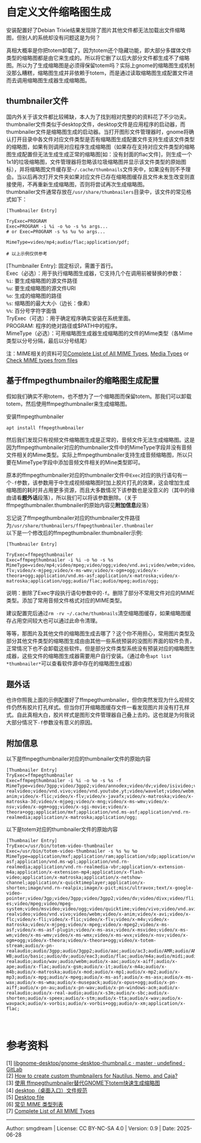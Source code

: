# 自定义文件缩略图生成
安装配置好了Debian Trixie结果发现除了图片其他文件都无法加载出文件缩略图，但别人的系统却没有问题这是为何？  

真相大概率是你把totem卸载了。因为totem还个隐藏功能，即大部分多媒体文件类型的缩略图都是由它来生成的。所以将它删了以后大部分文件都生成不了缩略图。所以为了生成缩略图是必须得保留totem吗？实际上gnome的缩略图生成机制没那么糟糕，缩略图生成并非依赖于totem，而是通过读取缩略图生成配置文件进而去调用缩略图生成器生成缩略图。  

## thumbnailer文件
国内外关于该文件都比较稀缺，本人为了找到相对完整的的资料花了不少功夫。  
thumbnailer文件类似于desktop文件，desktop文件是应用程序的启动器，而thumbnailer文件是缩略图生成的启动器。当打开图形文件管理器时，gnome将确认打开目录中各文件对应文件类型是否有缩略图生成配置文件支持生成该文件类型的缩略图，如果有则调用对应程序生成缩略图（如果存在支持对应文件类型的缩略图生成配置但无法生成生成正常的缩略图\[如：没有封面的flac文件\]，则生成一个1x1的垃圾缩略图，文件管理器将忽略该垃圾缩略图并显示该文件类型的原始图标），并将缩略图文件缓存至`~/.cache/thumbnails`文件夹中，如果没有则不予理会。当以后再次打开文件夹如果对应文件已存在缩略图缓存且文件未发生改变则直接使用，不再重新生成缩略图，否则将尝试再次生成缩略图。  
thumbnailer文件通常存放在`/usr/share/thumbnailers`目录中，该文件的常见格式如下：  
```thumbnailer
[Thumbnailer Entry]

TryExec=PROGRAM
Exec=PROGRAM -i %i -o %o -s %s args...
# or Exec=PROGRAM -s %s %u %o args...

MimeType=video/mp4;audio/flac;application/pdf;

# 以上示例仅供参考
```
\[Thumbnailer Entry\]: 固定标识，需置于首行。  
Exec（必选）：用于执行缩略图生成器，它支持几个在调用前被替换的参数：  
`%i`: 要生成缩略图的源文件路径  
`%u`: 要生成缩略图的源文件URI  
`%o`: 生成的缩略图的路径  
`%s`: 缩略图的最大大小（边长：像素）  
`%%`: 百分号字符字面值  
TryExec（可选）：用于确定程序确实安装在系统里面。  
PROGRAM: 程序的绝对路径或$PATH中的程序。  
MimeType（必选）：可用缩略图生成器生成缩略图的文件的Mime类型（各Mime类型以分号分隔，最后以分号结尾）  

注：MIME相关的资料可见[Complete List of All MIME Types](https://mime.wcode.net/), [Media Types](https://www.iana.org/assignments/media-types/media-types.xhtml) or [Check MIME types from files](https://mimetype.io/)  

## 基于ffmpegthumbnailer的缩略图生成配置
假如我们确实不用totem，也不想为了一个缩略图而保留totem。那我们可以卸载totem，然后使用ffmpegthumbnailer来生成缩略图。  

安装ffmpegthumbnailer  
```sh
apt install ffmpegthumbnailer
```

然后我们发现只有视频文件缩略图生成是正常的，音频文件无法生成缩略图。这是因为ffmpegthumbnailer对应的thumbnailer文件中的MimeType字段并没有音频文件相关的Mime类型。实际上ffmpegthumbnailer支持生成音频缩略图，所以只要在MimeType字段中添加音频文件相关的Mine类型即可。  

原本的ffmpegthumbnailer对应的thumbnailer文件中`Exec`对应的执行语句有一个`-f`参数，该参数用于中生成视频缩略图时加上胶片打孔的效果，这会增加生成缩略图的耗时并占用更多资源，而且大多数情况下该参数也是没意义的（其中的缘由请看**题外话**段落），所以我们可以将该参数删除。（关于ffmpegthumbnailer.thumbnailer的原始内容见**附加信息**段落）  

忘记说了ffmpegthumbnailer对应的thumbnailer文件路径为`/usr/share/thumbnailers/ffmpegthumbnailer.thumbnailer`  
以下是一个修改后的ffmpegthumbnailer.thumbnailer示例:  
```thumbnailer
[Thumbnailer Entry]

TryExec=ffmpegthumbnailer
Exec=ffmpegthumbnailer -i %i -o %o -s %s
MimeType=video/mp4;video/mpeg;video/ogg;video/vnd.avi;video/webm;video/x-flv;video/x-mjpeg;video/x-ms-wmv;video/x-ogm+ogg;video/x-theora+ogg;application/vnd.ms-asf;application/x-matroska;video/x-matroska;application/ogg;audio/flac;audio/mpeg;audio/ogg;
```
说明：删除了Exec字段执行语句参数中的`-f`。删除了部分不常用文件对应的MIME类型。添加了常用音频文件格式对应的MIME类型。  

建议配置完后通过`rm -rv ~/.cache/thumbnails`清空缩略图缓存，如果缩略图缓存占用空间较大也可以通过此命令清理。  

等等，那图片及其他文件的缩略图生成去哪了？这个你不用担心，常用图片类型及部分其他文件类型的缩略图生成由由其他一些系统预装的没图形界面的软件负责，正常情况下也不会卸载这些软件。但是部分文件类型系统没有预装对应的缩略图生成器，这些文件的缩略图生成器需要用户自行安装。（通过命令`apt list *thumbnailer*`可以查看软件源中存在的缩略图生成器）  

## 题外话
也许你照我上面的示例配置好了ffmpegthumbnailer，但你突然发现为什么视频文件仍然有胶片打孔样式。但当你打开缩略图缓存文件一看发现图片并没有打孔样式。自此真相大白，胶片样式是图形文件管理器自己叠上去的。这也就是为何我说大部分情况下`-f`参数没有意义的原因。  

## 附加信息

以下是ffmpegthumbnailer对应的thumbnailer文件的原始内容  
```thumbnailer
[Thumbnailer Entry]
TryExec=ffmpegthumbnailer
Exec=ffmpegthumbnailer -i %i -o %o -s %s -f
MimeType=video/3gpp;video/3gpp2;video/annodex;video/dv;video/isivideo;video/mj2;video/mp2t;video/mp4;video/mpeg;video/ogg;video/quicktime;video/vnd.avi;video/vnd.mpegurl;video/vnd.radgamettools.bink;video/vnd.radgamettools.smacker;video/vnd.rn-realvideo;video/vnd.vivo;video/vnd.youtube.yt;video/wavelet;video/webm;video/x-anim;video/x-flic;video/x-flv;video/x-javafx;video/x-matroska;video/x-matroska-3d;video/x-mjpeg;video/x-mng;video/x-ms-wmv;video/x-nsv;video/x-ogm+ogg;video/x-sgi-movie;video/x-theora+ogg;application/mxf;application/vnd.ms-asf;application/vnd.rn-realmedia;application/x-matroska;application/ogg;
```

以下是totem对应的thumbnailer文件的原始内容  
```thumbnailer
[Thumbnailer Entry]
TryExec=/usr/bin/totem-video-thumbnailer
Exec=/usr/bin/totem-video-thumbnailer -s %s %u %o
MimeType=application/mxf;application/ram;application/sdp;application/vnd.apple.mpegurl;application/vnd.ms-asf;application/vnd.ms-wpl;application/vnd.rn-realmedia;application/vnd.rn-realmedia-vbr;application/x-extension-m4a;application/x-extension-mp4;application/x-flash-video;application/x-matroska;application/x-netshow-channel;application/x-quicktimeplayer;application/x-shorten;image/vnd.rn-realpix;image/x-pict;misc/ultravox;text/x-google-video-pointer;video/3gp;video/3gpp;video/3gpp2;video/dv;video/divx;video/fli;video/flv;video/mp2t;video/mp4;video/mp4v-es;video/mpeg;video/mpeg-system;video/msvideo;video/ogg;video/quicktime;video/vivo;video/vnd.avi;video/vnd.divx;video/vnd.mpegurl;video/vnd.rn-realvideo;video/vnd.vivo;video/webm;video/x-anim;video/x-avi;video/x-flc;video/x-fli;video/x-flic;video/x-flv;video/x-m4v;video/x-matroska;video/x-mjpeg;video/x-mpeg;video/x-mpeg2;video/x-ms-asf;video/x-ms-asf-plugin;video/x-ms-asx;video/x-msvideo;video/x-ms-wm;video/x-ms-wmv;video/x-ms-wmx;video/x-ms-wvx;video/x-nsv;video/x-ogm+ogg;video/x-theora;video/x-theora+ogg;video/x-totem-stream;audio/x-pn-realaudio;audio/3gpp;audio/3gpp2;audio/aac;audio/ac3;audio/AMR;audio/AMR-WB;audio/basic;audio/dv;audio/eac3;audio/flac;audio/m4a;audio/midi;audio/mp1;audio/mp2;audio/mp3;audio/mp4;audio/mpeg;audio/mpg;audio/ogg;audio/opus;audio/prs.sid;audio/scpls;audio/vnd.rn-realaudio;audio/wav;audio/webm;audio/x-aac;audio/x-aiff;audio/x-ape;audio/x-flac;audio/x-gsm;audio/x-it;audio/x-m4a;audio/x-m4b;audio/x-matroska;audio/x-mod;audio/x-mp1;audio/x-mp2;audio/x-mp3;audio/x-mpg;audio/x-mpeg;audio/x-ms-asf;audio/x-ms-asx;audio/x-ms-wax;audio/x-ms-wma;audio/x-musepack;audio/x-opus+ogg;audio/x-pn-aiff;audio/x-pn-au;audio/x-pn-wav;audio/x-pn-windows-acm;audio/x-realaudio;audio/x-real-audio;audio/x-s3m;audio/x-sbc;audio/x-shorten;audio/x-speex;audio/x-stm;audio/x-tta;audio/x-wav;audio/x-wavpack;audio/x-vorbis;audio/x-vorbis+ogg;audio/x-xm;application/x-flac;
```
<br>

# 参考资料
\[1\] [libgnome-desktop/gnome-desktop-thumbnail.c · master · undefined · GitLab](https://gitlab.gnome.org/GNOME/gnome-desktop/-/blob/master/libgnome-desktop/gnome-desktop-thumbnail.c)  
\[2\] [How to create custom thumbnailers for Nautilus, Nemo, and Caja?](https://askubuntu.com/questions/1368910/how-to-create-custom-thumbnailers-for-nautilus-nemo-and-caja)  
\[3\] [使用 ffmpegthumbnailer替代GNOME下totem快速生成缩略图](https://www.bilibili.com/opus/753857861195399217)  
\[4\] [desktop（桌面入口）文件规范](https://wiki.deepin.org/zh/03_%E6%8A%80%E6%9C%AF%E8%A7%84%E8%8C%83/02_XDG%E8%A7%84%E8%8C%83/desktop%E6%96%87%E4%BB%B6%E8%A7%84%E8%8C%83)  
\[5\] [Desktop file](https://develop.kde.org/docs/features/desktop-file/)  
\[6\] [常见 MIME 类型列表](https://developer.mozilla.org/zh-CN/docs/Web/HTTP/Guides/MIME_types/Common_types)  
\[7\] [Complete List of All MIME Types](https://mime.wcode.net/)  

---
Author: smgdream | License: CC BY-NC-SA 4.0 | Version: 0.9 | Date: 2025-06-28
